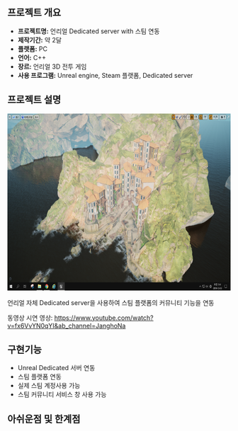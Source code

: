 ## 프로젝트 개요

* **프로젝트명:** 언리얼 Dedicated server with 스팀 연동
* **제작기간:** 약 2달 
* **플랫폼:** PC
* **언어:** C++
* **장르:** 언리얼 3D 전투 게임
* **사용 프로그램:** Unreal engine, Steam 플랫폼, Dedicated server

## 프로젝트 설명 

<img src="./sample.png" width="700" height="400">

언리얼 자체 Dedicated server을 사용하여 스팀 플랫폼의 커뮤니티 기능을 연동  

동영상 시연 영상: https://www.youtube.com/watch?v=fx6VvYN0qYI&ab_channel=JanghoNa 

## 구현기능
- Unreal Dedicated 서버 연동
- 스팀 플랫폼 연동
- 실제 스팀 계정사용 가능
- 스팀 커뮤니티 서비스 창 사용 가능

## 아쉬운점 및 한계점
